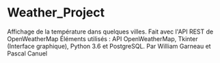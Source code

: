 # Weather_Project
Affichage de la température dans quelques villes. Fait avec l'API REST de OpenWeatherMap
Éléments utilisés : API OpenWeatherMap, Tkinter (Interface graphique), Python 3.6 et PostgreSQL.
Par William Garneau et Pascal Canuel
